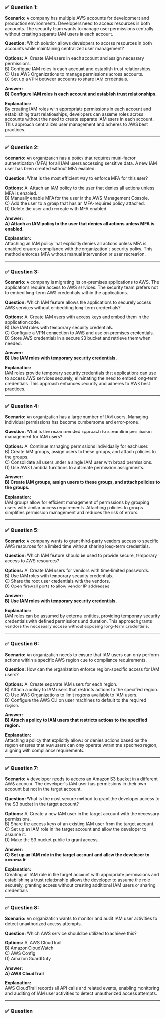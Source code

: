 ### ✅ Question 1:

**Scenario:**
A company has multiple AWS accounts for development and production environments. Developers need to access resources in both accounts. The security team wants to manage user permissions centrally without creating separate IAM users in each account.

**Question:**
Which solution allows developers to access resources in both accounts while maintaining centralized user management?

**Options:**
A) Create IAM users in each account and assign necessary permissions.  
B) Configure IAM roles in each account and establish trust relationships.  
C) Use AWS Organizations to manage permissions across accounts.  
D) Set up a VPN between accounts to share IAM credentials.

**Answer:**  
**B) Configure IAM roles in each account and establish trust relationships.**

**Explanation:**  
By creating IAM roles with appropriate permissions in each account and establishing trust relationships, developers can assume roles across accounts without the need to create separate IAM users in each account. This approach centralizes user management and adheres to AWS best practices.

---

### ✅ Question 2:

**Scenario:**
An organization has a policy that requires multi-factor authentication (MFA) for all IAM users accessing sensitive data. A new IAM user has been created without MFA enabled.

**Question:**
What is the most efficient way to enforce MFA for this user?

**Options:**
A) Attach an IAM policy to the user that denies all actions unless MFA is enabled.  
B) Manually enable MFA for the user in the AWS Management Console.  
C) Add the user to a group that has an MFA-required policy attached.  
D) Delete the user and recreate with MFA enabled.

**Answer:**  
**A) Attach an IAM policy to the user that denies all actions unless MFA is enabled.**

**Explanation:**  
Attaching an IAM policy that explicitly denies all actions unless MFA is enabled ensures compliance with the organization's security policy. This method enforces MFA without manual intervention or user recreation.

---

### ✅ Question 3:

**Scenario:**
A company is migrating its on-premises applications to AWS. The applications require access to AWS services. The security team prefers not to embed long-term AWS credentials within the applications.

**Question:**
Which IAM feature allows the applications to securely access AWS services without embedding long-term credentials?

**Options:**
A) Create IAM users with access keys and embed them in the application code.  
B) Use IAM roles with temporary security credentials.  
C) Configure a VPN connection to AWS and use on-premises credentials.  
D) Store AWS credentials in a secure S3 bucket and retrieve them when needed.

**Answer:**  
**B) Use IAM roles with temporary security credentials.**

**Explanation:**  
IAM roles provide temporary security credentials that applications can use to access AWS services securely, eliminating the need to embed long-term credentials. This approach enhances security and adheres to AWS best practices.

---

### ✅ Question 4:

**Scenario:**
An organization has a large number of IAM users. Managing individual permissions has become cumbersome and error-prone.

**Question:**
What is the recommended approach to streamline permission management for IAM users?

**Options:**
A) Continue managing permissions individually for each user.  
B) Create IAM groups, assign users to these groups, and attach policies to the groups.  
C) Consolidate all users under a single IAM user with broad permissions.  
D) Use AWS Lambda functions to automate permission assignments.

**Answer:**  
**B) Create IAM groups, assign users to these groups, and attach policies to the groups.**

**Explanation:**  
IAM groups allow for efficient management of permissions by grouping users with similar access requirements. Attaching policies to groups simplifies permission management and reduces the risk of errors.

---

### ✅ Question 5:

**Scenario:**
A company wants to grant third-party vendors access to specific AWS resources for a limited time without sharing long-term credentials.

**Question:**
Which IAM feature should be used to provide secure, temporary access to AWS resources?

**Options:**
A) Create IAM users for vendors with time-limited passwords.  
B) Use IAM roles with temporary security credentials.  
C) Share the root user credentials with the vendors.  
D) Open firewall ports to allow vendor IP addresses.

**Answer:**  
**B) Use IAM roles with temporary security credentials.**

**Explanation:**  
IAM roles can be assumed by external entities, providing temporary security credentials with defined permissions and duration. This approach grants vendors the necessary access without exposing long-term credentials.

---

### ✅ Question 6:

**Scenario:**
An organization needs to ensure that IAM users can only perform actions within a specific AWS region due to compliance requirements.

**Question:**
How can the organization enforce region-specific access for IAM users?

**Options:**
A) Create separate IAM users for each region.  
B) Attach a policy to IAM users that restricts actions to the specified region.  
C) Use AWS Organizations to limit regions available to IAM users.  
D) Configure the AWS CLI on user machines to default to the required region.

**Answer:**  
**B) Attach a policy to IAM users that restricts actions to the specified region.**

**Explanation:**  
Attaching a policy that explicitly allows or denies actions based on the region ensures that IAM users can only operate within the specified region, aligning with compliance requirements.

---

### ✅ Question 7:

**Scenario:**
A developer needs to access an Amazon S3 bucket in a different AWS account. The developer's IAM user has permissions in their own account but not in the target account.

**Question:**
What is the most secure method to grant the developer access to the S3 bucket in the target account?

**Options:**
A) Create a new IAM user in the target account with the necessary permissions.  
B) Share the access keys of an existing IAM user from the target account.  
C) Set up an IAM role in the target account and allow the developer to assume it.  
D) Make the S3 bucket public to grant access.

**Answer:**  
**C) Set up an IAM role in the target account and allow the developer to assume it.**

**Explanation:**  
Creating an IAM role in the target account with appropriate permissions and establishing a trust relationship allows the developer to assume the role securely, granting access without creating additional IAM users or sharing credentials.

---

### ✅ Question 8:

**Scenario:**
An organization wants to monitor and audit IAM user activities to detect unauthorized access attempts.

**Question:**
Which AWS service should be utilized to achieve this?

**Options:**
A) AWS CloudTrail  
B) Amazon CloudWatch  
C) AWS Config  
D) Amazon GuardDuty

**Answer:**  
**A) AWS CloudTrail**

**Explanation:**  
AWS CloudTrail records all API calls and related events, enabling monitoring and auditing of IAM user activities to detect unauthorized access attempts.

---

### ✅ Question
